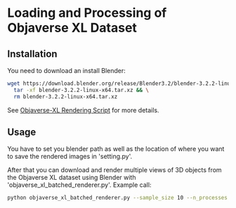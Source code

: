 # Loading and Processing of Objaverse XL Dataset

## Installation

You need to download an install Blender:

```bash
wget https://download.blender.org/release/Blender3.2/blender-3.2.2-linux-x64.tar.xz && \
  tar -xf blender-3.2.2-linux-x64.tar.xz && \
  rm blender-3.2.2-linux-x64.tar.xz
```

See [Objaverse-XL Rendering Script](https://github.com/allenai/objaverse-xl/tree/main/scripts/rendering) for more details.

## Usage

You have to set you blender path as well as the location of where you want to save the rendered images in 'setting.py'.

After that you can download and render multiple views of 3D objects from the Objaverse XL dataset using Blender with 'objaverse_xl_batched_renderer.py'. Example call: 

```bash
python objaverse_xl_batched_renderer.py --sample_size 10 --n_processes 10 --batch_size 10 --gpu_batch_size 10
```
